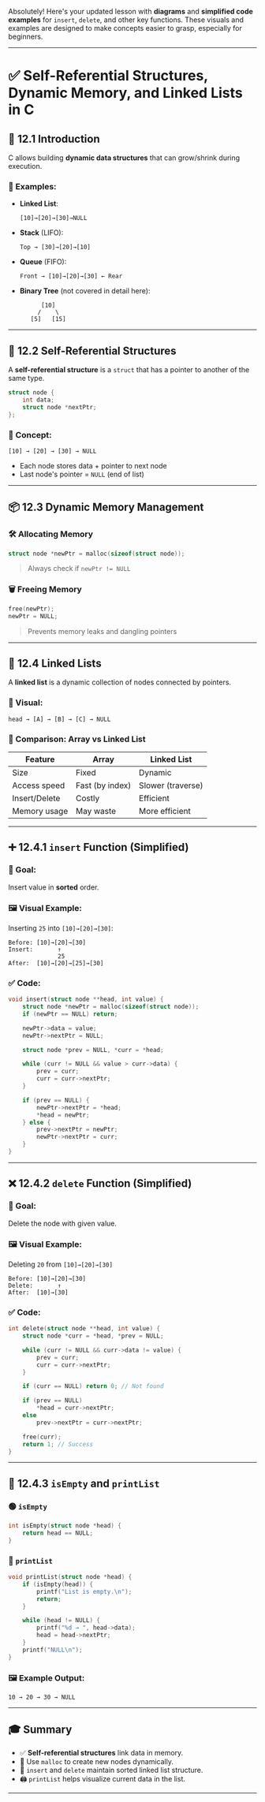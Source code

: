 Absolutely! Here's your updated lesson with **diagrams** and **simplified code examples** for `insert`, `delete`, and other key functions. These visuals and examples are designed to make concepts easier to grasp, especially for beginners.

---

# ✅ Self-Referential Structures, Dynamic Memory, and Linked Lists in C

## 📘 12.1 Introduction

C allows building **dynamic data structures** that can grow/shrink during execution.

### 🔧 Examples:

* **Linked List**:

  ```
  [10]→[20]→[30]→NULL
  ```
* **Stack** (LIFO):

  ```
  Top → [30]→[20]→[10]
  ```
* **Queue** (FIFO):

  ```
  Front → [10]→[20]→[30] ← Rear
  ```
* **Binary Tree** (not covered in detail here):

  ```
        [10]
       /    \
     [5]   [15]
  ```

---

## 🔁 12.2 Self-Referential Structures

A **self-referential structure** is a `struct` that has a pointer to another of the same type.

```c
struct node {
    int data;
    struct node *nextPtr;
};
```

### 🧠 Concept:

```
[10] → [20] → [30] → NULL
```

* Each node stores data + pointer to next node
* Last node's pointer = `NULL` (end of list)

---

## 📦 12.3 Dynamic Memory Management

### 🛠️ Allocating Memory

```c
struct node *newPtr = malloc(sizeof(struct node));
```

> Always check if `newPtr != NULL`

### 🗑️ Freeing Memory

```c
free(newPtr);
newPtr = NULL;
```

> Prevents memory leaks and dangling pointers

---

## 🔗 12.4 Linked Lists

A **linked list** is a dynamic collection of nodes connected by pointers.

### 🔹 Visual:

```
head → [A] → [B] → [C] → NULL
```

### 🔄 Comparison: Array vs Linked List

| Feature       | Array           | Linked List       |
| ------------- | --------------- | ----------------- |
| Size          | Fixed           | Dynamic           |
| Access speed  | Fast (by index) | Slower (traverse) |
| Insert/Delete | Costly          | Efficient         |
| Memory usage  | May waste       | More efficient    |

---

## ➕ 12.4.1 `insert` Function (Simplified)

### 🧱 Goal:

Insert value in **sorted** order.

### 🖼️ Visual Example:

Inserting `25` into `[10]→[20]→[30]`:

```
Before: [10]→[20]→[30]  
Insert:       ↑  
              25  
After:  [10]→[20]→[25]→[30]
```

### ✅ Code:

```c
void insert(struct node **head, int value) {
    struct node *newPtr = malloc(sizeof(struct node));
    if (newPtr == NULL) return;

    newPtr->data = value;
    newPtr->nextPtr = NULL;

    struct node *prev = NULL, *curr = *head;

    while (curr != NULL && value > curr->data) {
        prev = curr;
        curr = curr->nextPtr;
    }

    if (prev == NULL) {
        newPtr->nextPtr = *head;
        *head = newPtr;
    } else {
        prev->nextPtr = newPtr;
        newPtr->nextPtr = curr;
    }
}
```

---

## ❌ 12.4.2 `delete` Function (Simplified)

### 🧱 Goal:

Delete the node with given value.

### 🖼️ Visual Example:

Deleting `20` from `[10]→[20]→[30]`

```
Before: [10]→[20]→[30]  
Delete:       ↑  
After:  [10]→[30]
```

### ✅ Code:

```c
int delete(struct node **head, int value) {
    struct node *curr = *head, *prev = NULL;

    while (curr != NULL && curr->data != value) {
        prev = curr;
        curr = curr->nextPtr;
    }

    if (curr == NULL) return 0; // Not found

    if (prev == NULL)
        *head = curr->nextPtr;
    else
        prev->nextPtr = curr->nextPtr;

    free(curr);
    return 1; // Success
}
```

---

## 📂 12.4.3 `isEmpty` and `printList`

### 🟢 `isEmpty`

```c
int isEmpty(struct node *head) {
    return head == NULL;
}
```

### 📃 `printList`

```c
void printList(struct node *head) {
    if (isEmpty(head)) {
        printf("List is empty.\n");
        return;
    }

    while (head != NULL) {
        printf("%d → ", head->data);
        head = head->nextPtr;
    }
    printf("NULL\n");
}
```

### 🖼️ Example Output:

```
10 → 20 → 30 → NULL
```

---

## 🎓 Summary

* ✅ **Self-referential structures** link data in memory.
* 🔄 Use `malloc` to create new nodes dynamically.
* 🧱 `insert` and `delete` maintain sorted linked list structure.
* 🖨️ `printList` helps visualize current data in the list.

---

